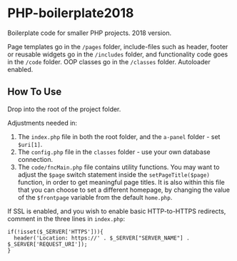 # PHP-boilerplate2018

Boilerplate code for smaller PHP projects. 2018 version.

Page templates go in the `/pages` folder, include-files such as header, footer or reusable widgets go in the `/includes` folder, and functionality code goes in the `/code` folder. OOP classes go in the `/classes` folder. Autoloader enabled.

## How To Use
Drop into the root of the project folder.

Adjustments needed in:
1. The `index.php` file in both the root folder, and the `a-panel` folder - set `$uri[1]`.
2. The `config.php` file in the `classes` folder - use your own database connection.
3. The `code/fncMain.php` file contains utility functions. You may want to adjust the `$page` switch statement inside the `setPageTitle($page)` function, in order to get meaningful page titles. It is also within this file that you can choose to set a different homepage, by changing the value of the `$frontpage` variable from the default `home.php`.

If SSL is enabled, and you wish to enable basic HTTP-to-HTTPS redirects, comment in the three lines in `index.php`:
```
if(!isset($_SERVER['HTTPS'])){
  header('Location: https://' . $_SERVER["SERVER_NAME"] . $_SERVER['REQUEST_URI']);
}
```

